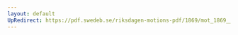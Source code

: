 ```yaml
---
layout: default
UpRedirect: https://pdf.swedeb.se/riksdagen-motions-pdf/1869/mot_1869__ak__00100/mot_1869__ak__00100_003.pdf
---
```

